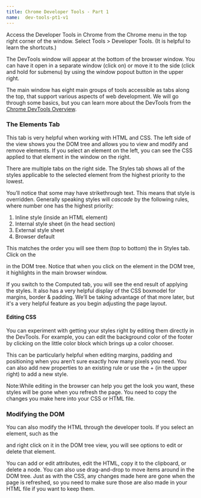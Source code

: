 ```yaml
---
title: Chrome Developer Tools - Part 1
name:  dev-tools-pt1-v1
---
```



Access the Developer Tools in Chrome from the Chrome menu in the top right corner of the window. Select Tools ­> Developer Tools. (It is helpful to learn the shortcuts.)

The DevTools window will appear at the bottom of the browser window. You can have it open in a separate window (click on) or move it to the side (click and hold for sub­menu) by using the window pop­out button in the upper right.

The main window has eight main groups of tools accessible as tabs along the top, that support various aspects of web development. We will go through some basics, but you can learn more about the DevTools from the [Chrome DevTools Overview](https://developer.chrome.com/devtools).

### The Elements Tab
This tab is very helpful when working with HTML and CSS. The left side of the view shows you the DOM tree and allows you to view and modify and remove elements. If you select an element on the left, you can see the CSS applied to that element in the window on the right.

There are multiple tabs on the right side. The Styles tab shows all of the styles applicable to the selected element from the highest priority to the lowest.

You’ll notice that some may have strikethrough text. This means that style is overridden.  Generally speaking styles will *cascade* by the following rules, where number one has the highest priority:

1. Inline style (inside an HTML element)
2. Internal style sheet (in the head section)
3. External style sheet
4. Browser default

This matches the order you will see them (top to bottom) the in Styles tab.
Click on the <div id=”footer”> in the DOM tree. Notice that when you click on the element in the DOM tree, it highlights in the main browser window.

If you switch to the Computed tab, you will see the end result of applying the styles. It also has a very helpful display of the CSS box­model for margins, border & padding. We’ll be taking advantage of that more later, but it's a very helpful feature as you begin adjusting the page layout.

#### Editing CSS
You can experiment with getting your styles right by editing them directly in the DevTools. For example, you can edit the background color of the footer by clicking on the little color block which brings up a color chooser.

This can be particularly helpful when editing margins, padding and positioning when you aren’t sure exactly how many pixels you need. You can also add new properties to an existing rule or use the + (in the upper right) to add a new style.

Note:​While editing in the browser can help you get the look you want, these styles will be gone when you refresh the page. You need to copy the changes you make here into your CSS or HTML file.


### Modifying the DOM
You can also modify the HTML through the developer tools. If you select an element, such as the <div id=”footer> and right click on it in the DOM tree view, you will see options to edit or delete that element.

You can add or edit attributes, edit the HTML, copy it to the clipboard, or delete a node. You can also use drag-­and-­drop to move items around in the DOM tree. Just as with the CSS, any changes made here are gone when the page is refreshed, so you need to make sure those are also made in your HTML file if you want to keep them.
